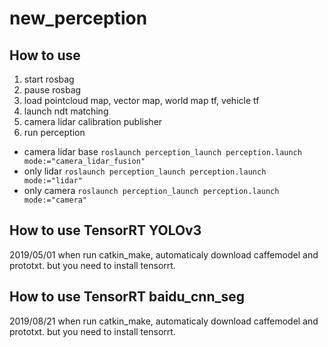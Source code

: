 # new_perception

## How to use
1. start rosbag
2. pause rosbag
3. load pointcloud map, vector map, world map tf, vehicle tf
4. launch ndt matching
5. camera lidar calibration publisher
6. run perception 
 - camera lidar base
   ```roslaunch perception_launch perception.launch mode:="camera_lidar_fusion"```
 - only lidar
  ```roslaunch perception_launch perception.launch mode:="lidar"```
 - only camera
  ```roslaunch perception_launch perception.launch mode:="camera"```

## How to use TensorRT YOLOv3
2019/05/01
when run catkin_make, automaticaly download caffemodel and prototxt. but you need to install tensorrt.
## How to use TensorRT baidu_cnn_seg
2019/08/21
when run catkin_make, automaticaly download caffemodel and prototxt. but you need to install tensorrt.
